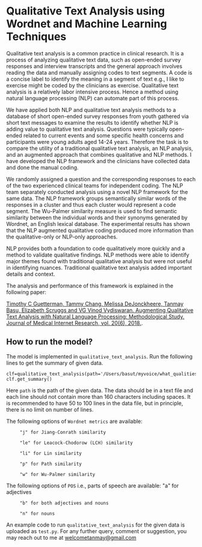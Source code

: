 # Qualitative Text Analysis using Wordnet and Machine Learning Techniques
 
Qualitative text analysis is a common practice in clinical research. It is a process of analyzing qualitative text data, such as open-ended survey responses and interview transcripts and the general approach involves reading the data and manually assigning codes to text segments. A code is a concise label to identify the meaning in a segment of text e.g., I like to exercise might be coded by the clinicians as exercise. Qualitative text analysis is a relatively labor intensive process. Hence a method using natural language processing (NLP) can automate part of this process. 


We have applied both NLP and qualitative text analysis methods to a database of short open-ended survey responses from youth gathered via short text messages to examine the results to identify whether NLP is adding value to qualitative text analysis. Questions were typically open-ended related to current events and some specific health concerns and participants were young adults aged 14-24 years. Therefore the task is to compare the utility of a traditional qualitative text analysis, an NLP analysis, and an augmented approach that combines qualitative and NLP methods. I have developed the NLP framework and the clinicians have collected data and done the manual coding.


We randomly assigned a question and the corresponding responses to each of the two experienced clinical teams for independent coding. The NLP team separately conducted analysis using a novel NLP framework for the same data. The NLP framework groups semantically similar words of the responses in a cluster and thus each cluster would represent a code segment. The Wu-Palmer similarity measure is used to find semantic similarity between the individual words and their synonyms generated by Wordnet, an English lexical database. The experimental results has shown that the NLP augmented qualitative coding produced more information than the qualitative-only or NLP-only approaches. 


NLP provides both a foundation to code qualitatively more quickly and a method to validate qualitative findings. NLP methods were able to identify major themes found with traditional qualitative analysis but were not useful in identifying nuances. Traditional qualitative text analysis added important details and context.

The analysis and performance of this framework is explained in the following paper:

[Timothy C Guetterman, Tammy Chang, Melissa DeJonckheere, Tanmay Basu, Elizabeth Scruggs and VG Vinod Vydiswaran. Augmenting Qualitative Text Analysis with Natural Language Processing: Methodological Study. Journal of Medical Internet Research, vol. 20(6), 2018.](https://www.jmir.org/2018/6/e231/).

## How to run the model?

The model is implemented in `qualitative_text_analysis`. Run the following lines to get the summary of given data. 

```
clf=qualitative_text_analysis(path='/Users/basut/myvoice/what_qualities.txt',wordnet_metric='w',pos='b',transformation='d')
clf.get_summary()
```

Here `path` is the path of the given data. The data should be in a text file and each line should not contain more than 160 characters including spaces. It is recommended to have 50 to 100 lines in the data file, but in principle, there is no limit on number of lines. 

The following options of `Wordnet metrics` are available:    

         "j" for Jiang-Conrath similarity
         
         "le" for Leacock-Chodorow (LCH) similarity
         
         "li" for Lin similarity
         
         "p" for Path similarity
         
         "w" for Wu-Palmer similarity 

The following options of `POS` i.e., parts of speech are available: 
         "a" for adjectives
         
         "b" for both adjectives and nouns
         
         "n" for nouns 

An example code to run `qualitative_text_analysis` for the given data is uploaded as `test.py`. For any further query, comment or suggestion, you may reach out to me at welcometanmay@gmail.com
